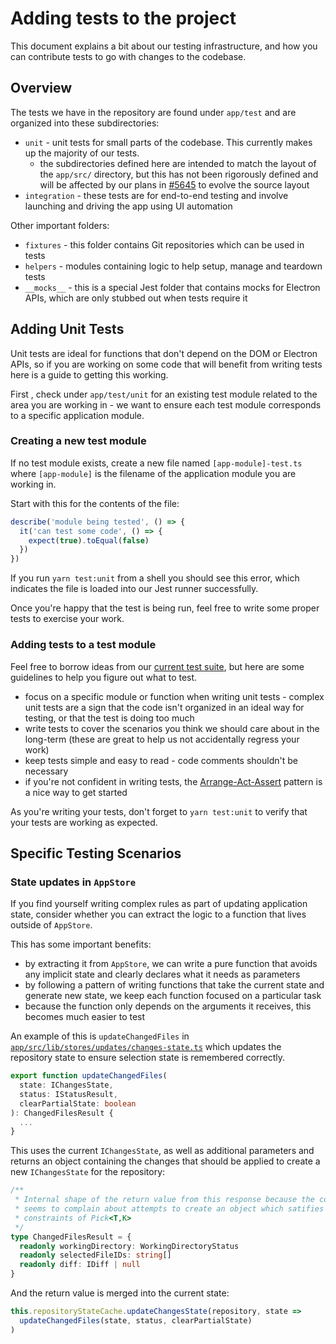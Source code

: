 # Adding tests to the project

This document explains a bit about our testing infrastructure, and how you can
contribute tests to go with changes to the codebase.

## Overview

The tests we have in the repository are found under `app/test` and are organized
into these subdirectories:

 - `unit` - unit tests for small parts of the codebase. This currently makes up
   the majority of our tests.
   - the subdirectories defined here are intended to match the layout of the
     `app/src/` directory, but this has not been rigorously defined and will be
     affected by our plans in [#5645](https://github.com/desktop/desktop/pull/5645)
     to evolve the source layout
 - `integration` - these tests are for end-to-end testing and involve launching
    and driving the app using UI automation

Other important folders:

 - `fixtures` - this folder contains Git repositories which can be used in tests
 - `helpers` - modules containing logic to help setup, manage and teardown tests
 - `__mocks__` - this is a special Jest folder that contains mocks for Electron
   APIs, which are only stubbed out when tests require it

## Adding Unit Tests

Unit tests are ideal for functions that don't depend on the DOM or Electron
APIs, so if you are working on some code that will benefit from writing tests
here is a guide to getting this working.

First , check under `app/test/unit` for an existing test module related to the
area you are working in - we want to ensure each test module corresponds to a
specific application module.

### Creating a new test module

If no test module exists, create a new file named `[app-module]-test.ts` where
`[app-module]` is the filename of the application module you are working in.

Start with this for the contents of the file:

```ts
describe('module being tested', () => {
  it('can test some code', () => {
    expect(true).toEqual(false)
  })
})
```

If you run `yarn test:unit` from a shell you should see this error, which
indicates the file is loaded into our Jest runner successfully.

Once you're happy that the test is being run, feel free to write some proper
tests to exercise your work.

### Adding tests to a test module

Feel free to borrow ideas from our [current test suite](https://github.com/desktop/desktop/tree/development/app/test/unit),
but here are some guidelines to help you figure out what to test.

 - focus on a specific module or function when writing unit tests - complex unit
   tests are a sign that the code isn't organized in an ideal way for testing,
   or that the test is doing too much
 - write tests to cover the scenarios you think we should care about in the
   long-term (these are great to help us not accidentally regress your work)
 - keep tests simple and easy to read - code comments shouldn't be necessary
 - if you're not confident in writing tests, the [Arrange-Act-Assert](http://wiki.c2.com/?ArrangeActAssert)
   pattern is a nice way to get started

As you're writing your tests, don't forget to `yarn test:unit` to verify that
your tests are working as expected.

## Specific Testing Scenarios

### State updates in `AppStore`

If you find yourself writing complex rules as part of updating application
state, consider whether you can extract the logic to a function that lives
outside of `AppStore`.

This has some important benefits:

 - by extracting it from `AppStore`, we can write a pure function that avoids
   any implicit state and clearly declares what it needs as parameters
 - by following a pattern of writing functions that take the current state and
   generate new state, we keep each function focused on a particular task
 - because the function only depends on the arguments it receives, this becomes
   much easier to test

An example of this is `updateChangedFiles` in
[`app/src/lib/stores/updates/changes-state.ts`](https://github.com/desktop/desktop/blob/15294ad41016e2fe393ffe942d48ca36cec144e5/app/src/lib/stores/updates/changes-state.ts#L22)
which updates the repository state to ensure selection state is remembered
correctly.

```ts
export function updateChangedFiles(
  state: IChangesState,
  status: IStatusResult,
  clearPartialState: boolean
): ChangedFilesResult {
  ...
}
```

This uses the current `IChangesState`, as well as additional parameters and
returns an object containing the changes that should be applied to create a new
`IChangesState` for the repository:

```ts
/**
 * Internal shape of the return value from this response because the compiler
 * seems to complain about attempts to create an object which satifies the
 * constraints of Pick<T,K>
 */
type ChangedFilesResult = {
  readonly workingDirectory: WorkingDirectoryStatus
  readonly selectedFileIDs: string[]
  readonly diff: IDiff | null
}
```

And the return value is merged into the current state:

```ts
this.repositoryStateCache.updateChangesState(repository, state =>
  updateChangedFiles(state, status, clearPartialState)
)
```
